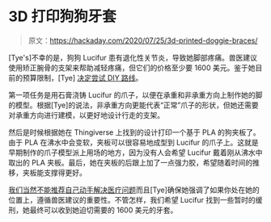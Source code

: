 # 3D 打印狗狗牙套

> 原文：<https://hackaday.com/2020/07/25/3d-printed-doggie-braces/>

[Tye's]不幸的是，狗狗 Lucifur 患有退化性关节炎，导致她脚部疼痛。兽医建议使用矫正腕骨的支架来帮助减轻疼痛，但它们的价格至少要 1600 美元。鉴于她目前的预算限制，[Tye] [决定尝试 DIY 路线](https://www.instructables.com/id/3D-Printed-Orthotic-Shoes-for-a-Tiny-Dog)。

第一项任务是用石膏浇铸 Lucifur 的爪子，以便在承重和非承重方向上制作她的脚的模型。根据[Tye]的说法，非承重方向更能代表“正常”爪子的形状，但她还需要对承重方向进行建模，以更好地设计行走的支架。

然后是时候根据她在 Thingiverse 上找到的设计打印一个基于 PLA 的狗夹板了。由于 PLA 在沸水中会变软，夹板可以很容易地成型到 Lucifur 的爪子上。这就是早期制作的爪子模型派上用场的地方，因为没有人会希望 Lucifur 戴着刚从沸水中取出的 PLA 夹板。最后，她在夹板的后跟上加了一点强力胶，希望随着时间的推移，夹板能支撑得更好。

[我们当然不能推荐自己动手解决医疗问题](https://hackaday.com/2016/06/28/hackaday-prize-entry-a-universal-glucose-meter/)而且[Tye]确保她强调了如果你处在她的位置上，遵循兽医建议的重要性。不管怎样，我们希望 Lucifur 找到一些暂时的缓刑，她最终可以收到她迫切需要的 1600 美元的牙套。